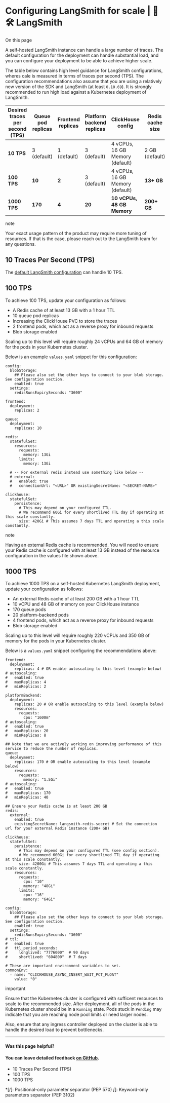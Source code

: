 # Configuring LangSmith for scale | 🦜️🛠️ LangSmith

On this page

A self-hosted LangSmith instance can handle a large number of traces. The default configuration for the deployment can handle substantial load, and you can configure your deployment to be able to achieve higher scale.

The table below contains high level guidance for LangSmith configurations, wheres cale is measured in terms of traces per second (TPS). The configuration recommendations also assume that you are using a relatively new version of the SDK and LangSmith (at least `0.10.69`). It is strongly recommended to run high load against a Kubernetes deployment of LangSmith.

Desired traces per second (TPS)| Queue pod replicas| Frontend replicas| Platform backend replicas| ClickHouse config| Redis cache size  
---|---|---|---|---|---  
**10 TPS**|  3 (default)| 1 (default)| 3 (default)| 4 vCPUs, 16 GB Memory (default)| 2 GB (default)  
**100 TPS**| **10**| **2**|  3 (default)| 4 vCPUs, 16 GB Memory (default)| **13+ GB**  
**1000 TPS**| **170**| **4**| **20**| **10 vCPUs, 48 GB Memory**| **200+ GB**  
  
note

Your exact usage pattern of the product may require more tuning of resources. If that is the case, please reach out to the LangSmith team for any questions.

## 10 Traces Per Second (TPS)​

The [default LangSmith configuration](/self_hosting/installation/kubernetes#prerequisites) can handle 10 TPS.

## 100 TPS​

To achieve 100 TPS, update your configuration as follows:

  * A Redis cache of at least 13 GB with a 1 hour TTL
  * 10 queue pod replicas
  * Increasing the ClickHouse PVC to store the traces
  * 2 frontend pods, which act as a reverse proxy for inbound requests
  * Blob storage enabled

Scaling up to this level will require roughly 24 vCPUs and 64 GB of memory for the pods in your Kubernetes cluster.

Below is an example `values.yaml` snippet for this configuration:
    
    
    config:  
      blobStorage:  
        ## Please also set the other keys to connect to your blob storage. See configuration section.  
        enabled: true  
      settings:  
        redisRunsExpirySeconds: "3600"  
      
    frontend:  
      deployment:  
        replicas: 2  
      
    queue:  
      deployment:  
        replicas: 10  
      
    redis:  
      statefulSet:  
        resources:  
          requests:  
            memory: 13Gi  
          limits:  
            memory: 13Gi  
      
      # -- For external redis instead use something like below --  
      # external:  
      #   enabled: true  
      #   connectionUrl: "<URL>" OR existingSecretName: "<SECRET-NAME>"  
      
    clickhouse:  
      statefulSet:  
        persistence:  
          # This may depend on your configured TTL.  
          # We recommend 60Gi for every shortlived TTL day if operating at this scale constantly.  
          size: 420Gi # This assumes 7 days TTL and operating a this scale constantly.  
    

note

Having an external Redis cache is recommended. You will need to ensure your Redis cache is configured with at least 13 GB instead of the resource configuration in the values file shown above.

## 1000 TPS​

To achieve 1000 TPS on a self-hosted Kubernetes LangSmith deployment, update your configuration as follows:

  * An external Redis cache of at least 200 GB with a 1 hour TTL
  * 10 vCPU and 48 GB of memory on your ClickHouse instance
  * 170 queue pods
  * 20 platform-backend pods
  * 4 frontend pods, which act as a reverse proxy for inbound requests
  * Blob storage enabled

Scaling up to this level will require roughly 220 vCPUs and 350 GB of memory for the pods in your Kubernetes cluster.

Below is a `values.yaml` snippet configuring the recommendations above:
    
    
    frontend:  
      deployment:  
        replicas: 4 # OR enable autoscaling to this level (example below)  
    # autoscaling:  
    #   enabled: true  
    #   maxReplicas: 4  
    #   minReplicas: 2  
      
    platformBackend:  
      deployment:  
        replicas: 20 # OR enable autoscaling to this level (example below)  
        resources:  
          requests:  
            cpu: "1600m"  
    # autoscaling:  
    #   enabled: true  
    #   maxReplicas: 20  
    #   minReplicas: 8  
      
    ## Note that we are actively working on improving performance of this service to reduce the number of replicas.  
    queue:  
      deployment:  
        replicas: 170 # OR enable autoscaling to this level (example below)  
        resources:  
          requests:  
            memory: "1.5Gi"  
    # autoscaling:  
    #   enabled: true  
    #   maxReplicas: 170  
    #   minReplicas: 40  
      
    ## Ensure your Redis cache is at least 200 GB  
    redis:  
      external:  
        enabled: true  
        existingSecretName: langsmith-redis-secret # Set the connection url for your external Redis instance (200+ GB)  
      
    clickhouse:  
      statefulSet:  
        persistence:  
          # This may depend on your configured TTL (see config section).  
          # We recommend 600Gi for every shortlived TTL day if operating at this scale constantly.  
          size: 4200Gi # This assumes 7 days TTL and operating a this scale constantly.  
        resources:  
          requests:  
            cpu: "10"  
            memory: "48Gi"  
          limits:  
            cpu: "16"  
            memory: "64Gi"  
      
    config:  
      blobStorage:  
        ## Please also set the other keys to connect to your blob storage. See configuration section.  
        enabled: true  
      settings:  
        redisRunsExpirySeconds: "3600"  
    # ttl:  
    #   enabled: true  
    #   ttl_period_seconds:  
    #     longlived: "7776000"  # 90 days  
    #     shortlived: "604800"  # 7 days  
      
    # These are important environment variables to set.  
    commonEnv:  
      - name: "CLICKHOUSE_ASYNC_INSERT_WAIT_PCT_FLOAT"  
        value: "0"  
    

important

Ensure that the Kubernetes cluster is configured with sufficent resources to scale to the recommended size. After deployment, all of the pods in the Kubernetes cluster should be in a `Running` state. Pods stuck in `Pending` may indicate that you are reaching node pool limits or need larger nodes.

Also, ensure that any ingress controller deployed on the cluster is able to handle the desired load to prevent bottlenecks.

* * *

#### Was this page helpful?

  

#### You can leave detailed feedback [on GitHub](https://github.com/langchain-ai/langsmith-docs/issues/new?title=DOC%3A+%3CPlease+write+a+comprehensive+title+after+the+%27DOC%3A+%27+prefix%3E).

  * 10 Traces Per Second (TPS)
  * 100 TPS
  * 1000 TPS

  *[/]: Positional-only parameter separator (PEP 570)
  *[*]: Keyword-only parameters separator (PEP 3102)
